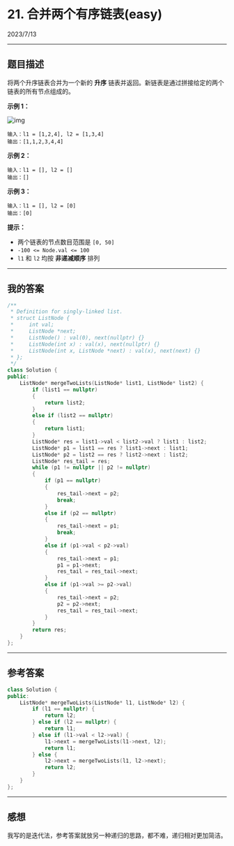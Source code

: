 # 21. 合并两个有序链表(easy)

2023/7/13

---

## 题目描述

将两个升序链表合并为一个新的 **升序** 链表并返回。新链表是通过拼接给定的两个链表的所有节点组成的。 

 

**示例 1：**

![img](https://raw.githubusercontent.com/Tianjiangyigeyi/img/master/202307132318963.jpeg)

```
输入：l1 = [1,2,4], l2 = [1,3,4]
输出：[1,1,2,3,4,4]
```

**示例 2：**

```
输入：l1 = [], l2 = []
输出：[]
```

**示例 3：**

```
输入：l1 = [], l2 = [0]
输出：[0]
```

 

**提示：**

- 两个链表的节点数目范围是 `[0, 50]`
- `-100 <= Node.val <= 100`
- `l1` 和 `l2` 均按 **非递减顺序** 排列

----

## 我的答案

```c++
/**
 * Definition for singly-linked list.
 * struct ListNode {
 *     int val;
 *     ListNode *next;
 *     ListNode() : val(0), next(nullptr) {}
 *     ListNode(int x) : val(x), next(nullptr) {}
 *     ListNode(int x, ListNode *next) : val(x), next(next) {}
 * };
 */
class Solution {
public:
    ListNode* mergeTwoLists(ListNode* list1, ListNode* list2) {
        if (list1 == nullptr)
        {
            return list2;
        }
        else if (list2 == nullptr)
        {
            return list1;
        }
        ListNode* res = list1->val < list2->val ? list1 : list2;
        ListNode* p1 = list1 == res ? list1->next : list1;
        ListNode* p2 = list2 == res ? list2->next : list2;
        ListNode* res_tail = res;
        while (p1 != nullptr || p2 != nullptr)
        {
            if (p1 == nullptr)
            {
                res_tail->next = p2;
                break;
            }
            else if (p2 == nullptr)
            {
                res_tail->next = p1;
                break;
            }
            else if (p1->val < p2->val)
            {
                res_tail->next = p1;
                p1 = p1->next;
                res_tail = res_tail->next;
            }
            else if (p1->val >= p2->val)
            {
                res_tail->next = p2;
                p2 = p2->next;
                res_tail = res_tail->next;
            }
        }
        return res;
    }
};
```

---

## 参考答案

```c++
class Solution {
public:
    ListNode* mergeTwoLists(ListNode* l1, ListNode* l2) {
        if (l1 == nullptr) {
            return l2;
        } else if (l2 == nullptr) {
            return l1;
        } else if (l1->val < l2->val) {
            l1->next = mergeTwoLists(l1->next, l2);
            return l1;
        } else {
            l2->next = mergeTwoLists(l1, l2->next);
            return l2;
        }
    }
};
```

---

## 感想

我写的是迭代法，参考答案就放另一种递归的思路，都不难，递归相对更加简洁。
